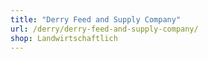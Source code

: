 ```yaml
---
title: "Derry Feed and Supply Company"
url: /derry/derry-feed-and-supply-company/
shop: Landwirtschaftlich
---
```

